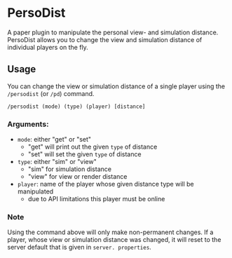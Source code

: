 # PersoDist
A paper plugin to manipulate the personal view- and simulation distance. PersoDist allows you to 
change the view and simulation distance of individual players on the fly.

## Usage
You can change the view or simulation distance of a single player using the `/persodist` (or 
`/pd`) command.
``` 
/persodist (mode) (type) (player) [distance]
```
### Arguments:
- `mode`: either "get" or "set"
  - "get" will print out the given `type` of distance
  - "set" will set the given `type` of distance
- `type`: either "sim" or "view"
  - "sim" for simulation distance
  - "view" for view or render distance
- `player`: name of the player whose given distance type will be manipulated
  - due to API limitations this player must be online

### Note
Using the command above will only make non-permanent changes. If a player, whose view or 
simulation distance was changed, it will reset to the server default that is given in `server.
properties`.
